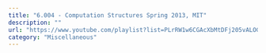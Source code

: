 ```yaml
---
title: "6.004 - Computation Structures Spring 2013, MIT"
description: ""
url: "https://www.youtube.com/playlist?list=PLrRW1w6CGAcXbMtDFj205vALOGmiRc82-"
category: "Miscellaneous"
---
```

